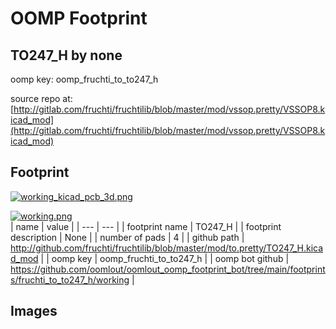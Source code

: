 # OOMP Footprint  
## TO247_H  by none  
  
oomp key: oomp_fruchti_to_to247_h  
  
source repo at: [http://gitlab.com/fruchti/fruchtilib/blob/master/mod/vssop.pretty/VSSOP8.kicad_mod](http://gitlab.com/fruchti/fruchtilib/blob/master/mod/vssop.pretty/VSSOP8.kicad_mod)  
## Footprint  
  
[![working_kicad_pcb_3d.png](working_kicad_pcb_3d_600.png)](working_kicad_pcb_3d.png)  
  
[![working.png](working_600.png)](working.png)  
| name | value | 
| --- | --- | 
| footprint name | TO247_H | 
| footprint description | None | 
| number of pads | 4 | 
| github path | http://github.com/fruchti/fruchtilib/blob/master/mod/to.pretty/TO247_H.kicad_mod | 
| oomp key | oomp_fruchti_to_to247_h | 
| oomp bot github | https://github.com/oomlout/oomlout_oomp_footprint_bot/tree/main/footprints/fruchti_to_to247_h/working | 
## Images  

